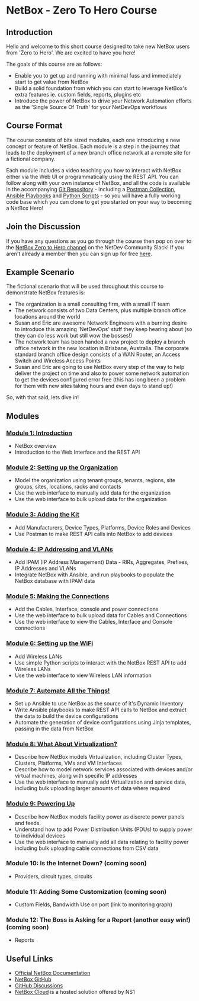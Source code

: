 # NetBox - Zero To Hero Course

## Introduction
Hello and welcome to this short course designed to take new NetBox users from 'Zero to Hero'. We are excited to have you here! 

The goals of this course are as follows: 

- Enable you to get up and running with minimal fuss and immediately start to get value from NetBox
- Build a solid foundation from which you can start to leverage NetBox's extra features ie. custom fields, reports, plugins etc
- Introduce the power of NetBox to drive your Network Automation efforts as the 'Single Source Of Truth' for your NetDevOps workflows

## Course Format
The course consists of bite sized modules, each one introducing a new concept or feature of NetBox. Each module is a step in the journey that leads to the deployment of a new branch office network at a remote site for a fictional company. 

Each module includes a video teaching you how to interact with NetBox either via the Web UI or programmatically using the REST API. You can follow along with your own instance of NetBox, and all the code is available in the accompanying [Git Repository](https://github.com/netbox-community/netbox-zero-to-hero) - including a [Postman Collection](https://github.com/netbox-community/netbox-zero-to-hero/tree/main/postman), [Ansible Playbooks](https://github.com/netbox-community/netbox-zero-to-hero/tree/main/ansible) and [Python Scripts](https://github.com/netbox-community/netbox-zero-to-hero/tree/main/python_scripts) - so you will have a fully working code base which you can clone to get you started on your way to becoming a NetBox Hero!

## Join the Discussion
If you have any questions as you go through the course then pop on over to the [NetBox Zero to Hero channel](https://netdev-community.slack.com/archives/C0453L6565C) on the NetDev Community Slack! If you aren't already a member then you can sign up for free [here](https://netdev.chat/).

## Example Scenario
The fictional scenario that will be used throughout this course to demonstrate NetBox features is: 

- The organization is a small consulting firm, with a small IT team 
- The network consists of two Data Centers, plus multiple branch office locations around the world 
- Susan and Eric are awesome Network Engineers with a burning desire to introduce this amazing 'NetDevOps' stuff they keep hearing about (so they can do less work but still wow the bosses!)
- The network team has been handed a new project to deploy a branch office network in the new location in Brisbane, Australia. The corporate standard branch office design consists of a WAN Router, an Access Switch and Wireless Access Points
- Susan and Eric are going to use NetBox every step of the way to help deliver the project on time and also to power some network automation to get the devices configured error free (this has long been a problem for them with new sites taking hours and even days to stand up!)

So, with that said, lets dive in!

## Modules

### [Module 1: Introduction](modules/1-Introduction/1-introduction.md)
- NetBox overview
- Introduction to the Web Interface and the REST API

### [Module 2: Setting up the Organization](modules/2-setting-up-the-organization/2-setting-up-the-organization.md)
- Model the organization using tenant groups, tenants, regions, site groups, sites, locations, racks and contacts
- Use the web interface to manually add data for the organization
- Use the web interface to bulk upload data for the organization

### [Module 3: Adding the Kit](modules/3-adding-the-kit/3-adding-the-kit.md)
- Add Manufacturers, Device Types, Platforms, Device Roles and Devices
- Use Postman to make REST API calls into NetBox to add devices
  
### [Module 4: IP Addressing and VLANs](modules/4-ip-addressing-and-vlans/4-ip-addressing-and-vlans.md)
- Add IPAM (IP Address Management) Data - RIRs, Aggregates, Prefixes, IP Addresses and VLANs
- Integrate NetBox with Ansible, and run playbooks to populate the NetBox database with IPAM data

### [Module 5: Making the Connections](modules/5-making-the-connections/5-making-the-connections.md)
- Add the Cables, Interface, console and power connections
- Use the web interface to bulk upload data for Cables and Connections
- Use the web interface to view the Cables, Interface and Console connections

### [Module 6: Setting up the WiFi](modules/6-Setting-up-the-WiFi/6-Setting-up-the-WiFi.md)
- Add Wireless LANs
- Use simple Python scripts to interact with the NetBox REST API to add Wireless LANs
- Use the web interface to view Wireless LAN information

### [Module 7: Automate All the Things!](modules/7-automate-all-the-things/7-automate-all-the-things.md)
- Set up Ansible to use NetBox as the source of it's Dynamic Inventory
- Write Ansible playbooks to make REST API calls to NetBox and extract the data to build the device configurations
- Automate the generation of device configurations using Jinja templates, passing in the data from NetBox
  
### [Module 8: What About Virtualization?](modules/8-what-about-virtualization/8-what-about-virtualization.md)
- Describe how NetBox models Virtualization, including Cluster Types, Clusters, Platforms, VMs and VM Interfaces  
- Describe how to model network services associated with devices and/or virtual machines, along with specific IP addresses
- Use the web interface to manually add Virtualization and service data, including bulk uploading larger amounts of data where required

### [Module 9: Powering Up](modules/9-powering-up/9-powering-up.md)
- Describe how NetBox models facility power as discrete power panels and feeds.
- Understand how to add Power Distribution Units (PDUs) to supply power to individual devices
- Use the web interface to manually add all data relating to facility power including bulk uploading cable connections from CSV data

### Module 10: Is the Internet Down? (coming soon)
- Providers, circuit types, circuits

### Module 11: Adding Some Customization (coming soon)
- Custom Fields, Bandwidth Use on port (link to monitoring graph)

### Module 12: The Boss is Asking for a Report (another easy win!) (coming soon)
- Reports

## Useful Links
- [Official NetBox Documentation](https://docs.netbox.dev/en/stable/)
- [NetBox GitHub](https://github.com/netbox-community/netbox)
- [GitHub Discussions](https://github.com/netbox-community/netbox/discussions)
- [NetBox Cloud](https://www.getnetbox.io/) is a hosted solution offered by NS1